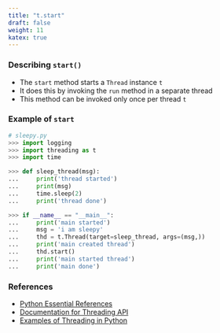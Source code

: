 ```yaml
---
title: "t.start"
draft: false
weight: 11
katex: true
---
```


### Describing `start()`
- The `start` method starts a `Thread` instance `t`
- It does this by invoking the `run` method in a separate thread
- This method can be invoked only once per thread `t`

### Example of `start`

```python
# sleepy.py
>>> import logging
>>> import threading as t
>>> import time

>>> def sleep_thread(msg):
...     print('thread started')
...     print(msg)
...     time.sleep(2)
...     print('thread done')

>>> if __name__ == "__main__":
...     print('main started')
...     msg = 'i am sleepy'
...     thd = t.Thread(target=sleep_thread, args=(msg,))
...     print('main created thread')
...     thd.start()
...     print('main started thread')
...     print('main done')
```

### References
- [Python Essential References](http://index-of.co.uk/Python/Python%20Essential%20Reference,%20Fourth%20Edition.pdf)
- [Documentation for Threading API](https://docs.python.org/3/library/threading.html)
- [Examples of Threading in Python](https://realpython.com/intro-to-python-threading/)
